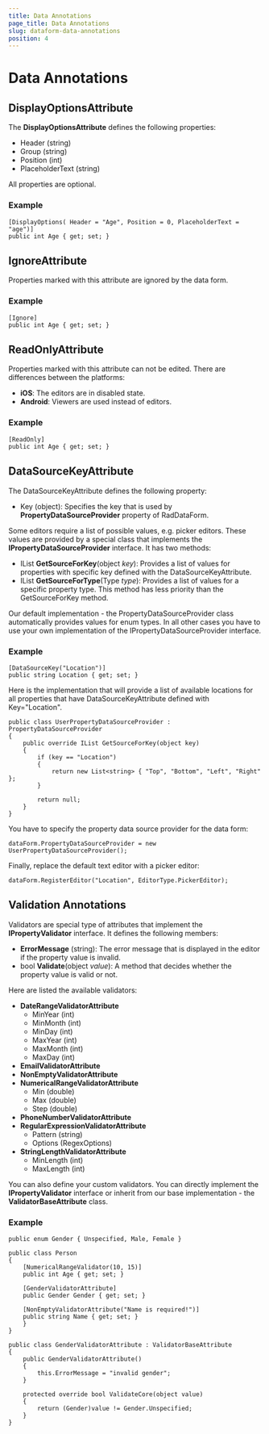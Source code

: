 ```yaml
---
title: Data Annotations
page_title: Data Annotations
slug: dataform-data-annotations
position: 4
---
```


# Data Annotations


## DisplayOptionsAttribute

The **DisplayOptionsAttribute** defines the following properties:

- Header (string)
- Group (string)
- Position (int)
- PlaceholderText (string)

All properties are optional.

### Example

	[DisplayOptions( Header = "Age", Position = 0, PlaceholderText = "age")]
	public int Age { get; set; }

## IgnoreAttribute

Properties marked with this attribute are ignored by the data form.

### Example

	[Ignore]
	public int Age { get; set; }

## ReadOnlyAttribute

Properties marked with this attribute can not be edited. There are differences between the platforms:

- **iOS**: The editors are in disabled state.
- **Android**: Viewers are used instead of editors. 

### Example

	[ReadOnly]
	public int Age { get; set; }

## DataSourceKeyAttribute

The DataSourceKeyAttribute defines the following property:

- Key (object): Specifies the key that is used by **PropertyDataSourceProvider** property of RadDataForm.

Some editors require a list of possible values, e.g. picker editors. These values are provided by a special class that implements the **IPropertyDataSourceProvider** interface. It has two methods:

-  IList **GetSourceForKey**(object *key*): Provides a list of values for properties with specific key defined with the DataSourceKeyAttribute. 
-  IList **GetSourceForType**(Type *type*): Provides a list of values for a specific property type. This method has less priority than the GetSourceForKey method. 

Our default implementation - the PropertyDataSourceProvider class automatically provides values for enum types. In all other cases you have to use your own implementation of the IPropertyDataSourceProvider interface.

### Example

	[DataSourceKey("Location")]
	public string Location { get; set; }

Here is the implementation that will provide a list of available locations for all properties that have DataSourceKeyAttribute defined with Key="Location".

	public class UserPropertyDataSourceProvider : PropertyDataSourceProvider
	{
	    public override IList GetSourceForKey(object key)
	    {
	        if (key == "Location")
	        {
	            return new List<string> { "Top", "Bottom", "Left", "Right" };
	        }
	
	        return null;
	    }
	}

You have to specify the property data source provider for the data form:

	dataForm.PropertyDataSourceProvider = new UserPropertyDataSourceProvider();

Finally, replace the default text editor with a picker editor:

	dataForm.RegisterEditor("Location", EditorType.PickerEditor);

## Validation Annotations

Validators are special type of attributes that implement the **IPropertyValidator** interface. It defines the following members:

- **ErrorMessage** (string): The error message that is displayed in the editor if the property value is invalid.
- bool **Validate**(object *value*): A method that decides whether the property value is valid or not.

Here are listed the available validators:

- **DateRangeValidatorAttribute**
	- MinYear (int)
	- MinMonth (int)
	- MinDay (int)
	- MaxYear (int)
	- MaxMonth (int)
	- MaxDay (int)
- **EmailValidatorAttribute**
- **NonEmptyValidatorAttribute**
- **NumericalRangeValidatorAttribute**
	- Min (double)
	- Max (double)
	- Step (double)
- **PhoneNumberValidatorAttribute**
- **RegularExpressionValidatorAttribute**
	- Pattern (string)
	- Options (RegexOptions)
- **StringLengthValidatorAttribute**
	- MinLength (int)
	- MaxLength (int)

You can also define your custom validators. You can directly implement the **IPropertyValidator** interface or inherit from our base implementation - the **ValidatorBaseAttribute** class.

### Example

	public enum Gender { Unspecified, Male, Female }
	
	public class Person
	{
	    [NumericalRangeValidator(10, 15)]
	    public int Age { get; set; }
	
	    [GenderValidatorAttribute]
	    public Gender Gender { get; set; }
	
	    [NonEmptyValidatorAttribute("Name is required!")]
	    public string Name { get; set; }
	    }
	}
	
	public class GenderValidatorAttribute : ValidatorBaseAttribute
	{
	    public GenderValidatorAttribute()
	    {
	        this.ErrorMessage = "invalid gender";
	    }
	
	    protected override bool ValidateCore(object value)
	    {
	        return (Gender)value != Gender.Unspecified;
	    }
	}

<!-- ## ConverterAttribute

Sometimes the editors work with types that are not the same as the property type. In this case you can use a converter. The converters should implement the **IPropertyConverter** interface. The converter attribute requires the type of the converter that will be used.

### Example

	public class Person : NotifyPropertyChangedBase
	{
        [Converter(typeof(IntDoublePropertyConverter))]
        public int Age
        {
            get
            {
                return this.age;
            }
            set
            {
                if (this.age != value)
                {
                    this.age = value;
                    this.RaisePropertyCanged();
                }
            }
        }
    }

    public class IntDoublePropertyConverter : IPropertyConverter
    {
        public object ConvertPropertyValue(object value)
        {
            return (double)(int)value;
        }

        public object ConvertEditorValue(object value)
        {
            return (int)(double)value;
        }
    }

	dataForm.RegisterEditor("Age", EditorType.NumberPickerEditor);
-->
